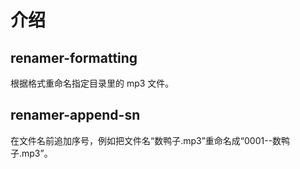 # 介绍

## renamer-formatting
根据格式重命名指定目录里的 mp3 文件。

## renamer-append-sn
在文件名前追加序号，例如把文件名“数鸭子.mp3”重命名成“0001--数鸭子.mp3”。